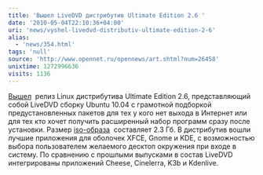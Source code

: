 ```yaml
---
title: 'Вышел LiveDVD дистрибутив Ultimate Edition 2.6 '
date: '2010-05-04T22:10:36+04:00'
uri: 'news/vyshel-livedvd-distributiv-ultimate-edition-2-6'
alias: 
  - 'news/354.html'
tags: 'null'
source: 'http://www.opennet.ru/opennews/art.shtml?num=26458'
unixtime: 1272996636
visits: 1136
---
```

[Вышел](http://ultimateedition.info/ultimate-edition/ultimate-edition-2-6/)  релиз Linux дистрибутива Ultimate Edition 2.6, представляющий собой LiveDVD сборку Ubuntu 10.04 с грамотной подборкой предустановленных пакетов для тех у кого нет выхода в Интернет или для тех кто хочет получить расширенный набор программ сразу после установки. Размер [iso-образа](http://downloads.sourceforge.net/ultimateedition/ultimate-edition-2.6-x86.iso)  составляет 2.3 Гб. В дистрибутив вошли лучшие приложения для оболочек XFCE, Gnome и KDE, с возможностью выбора пользователем желаемого десктоп окружения при входе в систему. По сравнению с прошлыми выпусками в состав LiveDVD интегрированы приложений Cheese, Cinelerra, K3b и Kdenlive.
